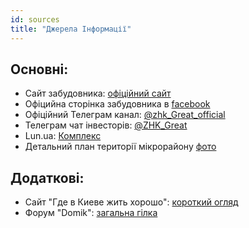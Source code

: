 ```yaml
---
id: sources
title: "Джерела Інформації"
---
```


## Основні:

- Сайт забудовника: [офіційний сайт](https://great.com.ua/)
- Офіцийна сторінка забудовника в [facebook](https://www.facebook.com/great.com.ua/)
- Офіційний Телеграм канал: [@zhk_Great_official](https://t.me/zhk_Great_official)
- Телеграм чат інвесторів: [@ZHK_Great](https://t.me/ZHK_Great)
- Lun.ua: [Комплекс](https://novostroyki.lun.ua/uk/%D0%B6%D0%BA-great-%D0%BA%D0%B8%D1%97%D0%B2)
- Детальний план території мікрорайону [фото](https://ibb.co/JQcBGnc)

## Додаткові:
- Сайт "Где в Киеве жить хорошо": [короткий огляд](https://gdevkievezhithorosho.com/2018/12/%D0%B6%D0%BA-great-%D0%BA%D0%BE%D1%80%D0%BE%D1%82%D0%BA%D0%B8%D0%B9-%D0%BE%D0%B1%D0%B7%D0%BE%D1%80/)
- Форум "Domik": [загальна гілка](http://forum.domik.ua/zhk-great-dneprovskaya-naberezhnaya-rel-t34243.html)
